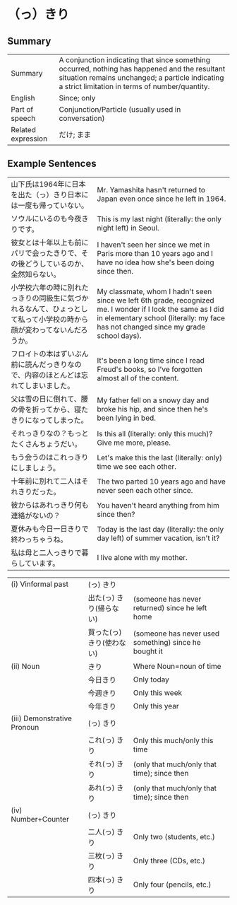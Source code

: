 # （っ）きり

## Summary

<table><tr>   <td>Summary</td>   <td>A conjunction indicating that since something occurred, nothing has happened and the resultant situation remains unchanged; a particle indicating a strict limitation in terms of number/quantity.</td></tr><tr>   <td>English</td>   <td>Since; only</td></tr><tr>   <td>Part of speech</td>   <td>Conjunction/Particle (usually used in conversation)</td></tr><tr>   <td>Related expression</td>   <td>だけ; まま</td></tr></table>

## Example Sentences

<table><tr>   <td>山下氏は1964年に日本を出た（っ）きり日本には一度も帰っていない。</td>   <td>Mr. Yamashita hasn't returned to Japan even once since he left in 1964.</td></tr><tr>   <td>ソウルにいるのも今夜きりです。</td>   <td>This is my last night (literally: the only night left) in Seoul.</td></tr><tr>   <td>彼女とは十年以上も前にパリで会ったきりで、その後どうしているのか、全然知らない。</td>   <td>I haven't seen her since we met in Paris more than 10 years ago and I have no idea how she's been doing since then.</td></tr><tr>   <td>小学校六年の時に別れたっきりの同級生に気づかれるなんて、ひょっとして私って小学校の時から顔が変わってないんだろうか。</td>   <td>My classmate, whom I hadn't seen since we left 6th grade, recognized me. I wonder if I look the same as I did in elementary school (literally: my face has not changed since my grade school days).</td></tr><tr>   <td>フロイトの本はずいぶん前に読んだっきりなので、内容のほとんどは忘れてしまいました。</td>   <td>It's been a long time since I read Freud's books, so I've forgotten almost all of the content.</td></tr><tr>   <td>父は雪の日に倒れて、腰の骨を折ってから、寝たきりになってしまった。</td>   <td>My father fell on a snowy day and broke his hip, and since then he's been lying in bed.</td></tr><tr>   <td>それっきりなの？もっとたくさんちょうだい。</td>   <td>Is this all (literally: only this much)? Give me more, please.</td></tr><tr>   <td>もう会うのはこれっきりにしましょう。</td>   <td>Let's make this the last (literally: only) time we see each other.</td></tr><tr>   <td>十年前に別れて二人はそれきりだった。</td>   <td>The two parted 10 years ago and have never seen each other since.</td></tr><tr>   <td>彼からはあれっきり何も連絡がないの？</td>   <td>You haven't heard anything from him since then?</td></tr><tr>   <td>夏休みも今日一日きりで終わっちゃうね。</td>   <td>Today is the last day (literally: the only day left) of summer vacation, isn't it?</td></tr><tr>   <td>私は母と二人っきりで暮らしています。</td>   <td>I live alone with my mother.</td></tr></table>

<table class="table"><tbody><tr class="tr head"><td class="td"><span class="numbers">(i)</span> <span class="bold">Vinformal past</span></td><td class="td"><span>(</span><span class="concept">っ</span><span>)</span> <span class="concept">きり</span></td><td class="td"></td></tr><tr class="tr"><td class="td"></td><td class="td"><span>出た(</span><span class="concept">っ</span><span>)</span> <span class="concept">きり</span><span>(帰らない)</span> </td><td class="td"><span>(someone has never returned) since he left home</span></td></tr><tr class="tr"><td class="td"></td><td class="td"><span>買った(</span><span class="concept">っ</span><span>)</span> <span class="concept">きり</span><span>(使わない)</span> </td><td class="td"><span>(someone has never used something) since he bought it</span></td></tr><tr class="tr head"><td class="td"><span class="numbers">(ii)</span> <span class="bold">Noun</span></td><td class="td"><span class="concept">きり</span></td><td class="td"><span>Where Noun=noun of time</span></td></tr><tr class="tr"><td class="td"></td><td class="td"><span>今日</span><span class="concept">きり</span></td><td class="td"><span>Only today</span></td></tr><tr class="tr"><td class="td"></td><td class="td"><span>今週</span><span class="concept">きり</span></td><td class="td"><span>Only this week</span></td></tr><tr class="tr"><td class="td"></td><td class="td"><span>今年</span><span class="concept">きり</span></td><td class="td"><span>Only this year</span></td></tr><tr class="tr head"><td class="td"><span class="numbers">(iii)</span> <span class="bold">Demonstrative Pronoun</span></td><td class="td"><span>(</span><span class="concept">っ</span><span>)</span> <span class="concept">きり</span></td><td class="td"></td></tr><tr class="tr"><td class="td"></td><td class="td"><span>これ(</span><span class="concept">っ</span><span>)</span> <span class="concept">きり</span></td><td class="td"><span>Only this much/only this time</span></td></tr><tr class="tr"><td class="td"></td><td class="td"><span>それ(</span><span class="concept">っ</span><span>)</span> <span class="concept">きり</span></td><td class="td"><span>(only that much/only that time); since then</span></td></tr><tr class="tr"><td class="td"></td><td class="td"><span>あれ(</span><span class="concept">っ</span><span>)</span> <span class="concept">きり</span></td><td class="td"><span>(only that much/only that time); since then</span></td></tr><tr class="tr head"><td class="td"><span class="numbers">(iv)</span> <span class="bold">Number+Counter</span></td><td class="td"><span>(</span><span class="concept">っ</span><span>)</span> <span class="concept">きり</span></td><td class="td"></td></tr><tr class="tr"><td class="td"></td><td class="td"><span>二人(</span><span class="concept">っ</span><span>)</span> <span class="concept">きり</span></td><td class="td"><span>Only two (students, etc.)</span> </td></tr><tr class="tr"><td class="td"></td><td class="td"><span>三枚(</span><span class="concept">っ</span><span>)</span> <span class="concept">きり</span></td><td class="td"><span>Only three (CDs, etc.)</span> </td></tr><tr class="tr"><td class="td"></td><td class="td"><span>四本(</span><span class="concept">っ</span><span>)</span> <span class="concept">きり</span></td><td class="td"><span>Only four (pencils, etc.)</span> </td></tr></tbody></table>

